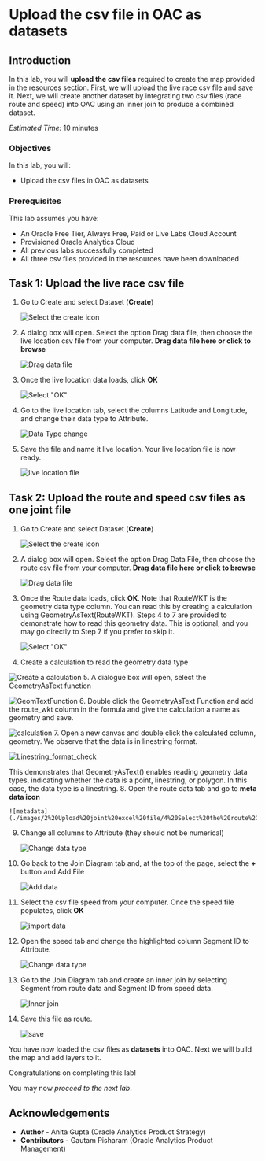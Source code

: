 # Upload the csv file in OAC as datasets

## Introduction

In this lab, you will **upload the csv files** required to create the map provided in the resources section. First, we will upload the live race csv file and save it. Next, we will create another dataset by integrating two csv files (race route and speed) into OAC using an inner join to produce a combined dataset.

_Estimated Time:_ 10 minutes

### Objectives

In this lab, you will:

- Upload the csv files in OAC as datasets

### Prerequisites

This lab assumes you have:

- An Oracle Free Tier, Always Free, Paid or Live Labs Cloud Account
- Provisioned Oracle Analytics Cloud
- All previous labs successfully completed
- All three csv files provided in the resources have been downloaded

## Task 1: Upload the live race csv file

1. Go to Create and select Dataset (**Create**)

    ![Select the create icon](./images/1%20Create%20Dataset.jpg)

2. A dialog box will open. Select the option Drag data file, then choose the live location csv file from your computer. **Drag data file here or click to browse**

    ![Drag data file](./images/2.%20Drag%20Data%20set%20.jpg)

3. Once the live location data loads, click **OK**

    ![Select "OK"](./images/3%20Upload%20Click%20OK.jpg)

4. Go to the live location tab, select the columns Latitude and Longitude, and change their data type to Attribute.

    ![Data Type change](./images/4%20Change%20Data%20Type%20to%20Attribute.jpg)

5. Save the file and name it live location. Your live location file is now ready.

    ![live location file](./images/5%20Save%20the%20file.jpg)

## Task 2: Upload the route and speed csv files as one joint file

1. Go to Create and select Dataset (**Create**)

    ![Select the create icon](./images/1%20Create%20Dataset.jpg)

2. A dialog box will open. Select the option Drag Data File, then choose the route csv file from your computer. **Drag data file here or click to browse**

    ![Drag data file](./images/2.%20Drag%20Data%20set%20.jpg)

3. Once the Route data loads, click **OK**. Note that RouteWKT is the geometry data type column. You can read this by creating a calculation using GeometryAsText(RouteWKT). Steps 4 to 7 are provided to demonstrate how to read this geometry data. This is optional, and you may go directly to Step 7 if you prefer to skip it.

    ![Select "OK"](./images/2%20Upload%20joint%20excel%20file/3%20Select%20the%20route%20data%20set%20and%20name%20it%20route.png)

4. Create a calculation to read the geometry data type

  ![Create a calculation](./images/2%20Upload%20joint%20excel%20file/Create%20Calculation.png)
5. A dialogue box will open, select the GeometryAsText function

  ![GeomTextFunction](./images/2%20Upload%20joint%20excel%20file/GeomText%20Function.png)
6. Double click the GeometryAsText Function and add the route_wkt column in the formula and give the calculation a name as geometry and save.

  ![calculation](./images/2%20Upload%20joint%20excel%20file/write%20formula.png)
7. Open a new canvas and double click the calculated column, geometry. We observe that the data is in linestring format.

  ![Linestring_format_check](./images/2%20Upload%20joint%20excel%20file/linestring_format_check.png)

This demonstrates that GeometryAsText() enables reading geometry data types, indicating whether the data is a point, linestring, or polygon. In this case, the data type is a linestring.
8. Open the route data tab and go to **meta data icon**

    ![metadata](./images/2%20Upload%20joint%20excel%20file/4%20Select%20the%20route%20and%20go%20to%20meta%20data.png)

9. Change all columns to Attribute (they should not be numerical)

    ![Change data type](./images/2%20Upload%20joint%20excel%20file/5%20Select%20all%20the%20highlighted%20columns%20and%20change%20the%20property%20to%20Attribute%20from%20numeric.gif)

10. Go back to the Join Diagram tab and, at the top of the page, select the **+** button and Add File

    ![Add data](./images/2%20Upload%20joint%20excel%20file/6%20Go%20back%20to%20join%20diagram%20tab%20and%20add%20File%20.jpg)

11. Select the csv file speed from your computer. Once the speed file populates, click **OK**

    ![import data](./images/2%20Upload%20joint%20excel%20file/7%20Add%20speed%20file%20and%20click%20ok.png)

12. Open the speed tab and change the highlighted column Segment ID to Attribute.

    ![Change data type](./images/2%20Upload%20joint%20excel%20file/8%20Speed%20Tab%20and%20change%20the%20data%20type.jpg)

13. Go to the Join Diagram tab and create an inner join by selecting Segment from route data and Segment ID from speed data.

    ![Inner join](./images/2%20Upload%20joint%20excel%20file/9%20Inner%20Join.gif)

14. Save this file as route.

    ![save](./images/2%20Upload%20joint%20excel%20file/10%20Save%20the%20file.jpg)

You have now loaded the csv files as **datasets** into OAC.
Next we will build the map and add layers to it.

Congratulations on completing this lab!

You may now _proceed to the next lab_.

## **Acknowledgements**

- **Author** - Anita Gupta (Oracle Analytics Product Strategy)
- **Contributors** - Gautam Pisharam (Oracle Analytics Product Management)
